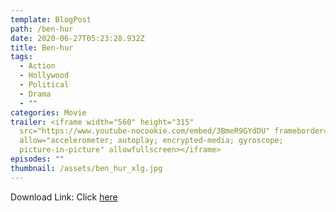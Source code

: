 ```yaml
---
template: BlogPost
path: /ben-hur
date: 2020-06-27T05:23:28.932Z
title: Ben-hur
tags:
  - Action
  - Hollywood
  - Political
  - Drama
  - ""
categories: Movie
trailer: <iframe width="560" height="315"
  src="https://www.youtube-nocookie.com/embed/3BmeR9GYdDU" frameborder="0"
  allow="accelerometer; autoplay; encrypted-media; gyroscope;
  picture-in-picture" allowfullscreen></iframe>
episodes: ""
thumbnail: /assets/ben_hur_xlg.jpg
---
```

Download Link: Click [here](https://we.tl/t-52qs6muVKw)